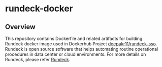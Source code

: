 # rundeck-docker

## Overview
This repository contains Dockerfile and related artifacts for building Rundeck docker image used in Dockerhub Project [deepakr11/rundeck-sso](https://hub.docker.com/r/deepakr11/rundeck-sso/).
Rundeck is open source software that helps automating routine operational procedures in data center or cloud environments. For more details on Rundeck, please refer [Rundeck](http://rundeck.org).
